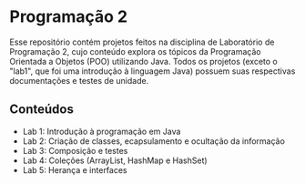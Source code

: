 # Programação 2
Esse repositório contém projetos feitos na disciplina de Laboratório de Programação 2, cujo conteúdo explora os tópicos da Programação Orientada a Objetos (POO) utilizando Java. Todos os projetos (exceto o "lab1", que foi uma introdução à linguagem Java) possuem suas respectivas documentações e testes de unidade.

## Conteúdos
- Lab 1: Introdução à programação em Java
- Lab 2: Criação de classes, ecapsulamento e ocultação da informação
- Lab 3: Composição e testes
- Lab 4: Coleções (ArrayList, HashMap e HashSet)
- Lab 5: Herança e interfaces